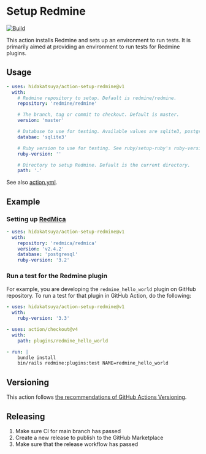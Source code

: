 # Setup Redmine

[![Build](https://github.com/hidakatsuya/action-setup-redmine/actions/workflows/build.yml/badge.svg?branch=main)](https://github.com/hidakatsuya/action-setup-redmine/actions/workflows/build.yml)

This action installs Redmine and sets up an environment to run tests. It is primarily aimed at providing an environment to run tests for Redmine plugins.

## Usage

```yaml
- uses: hidakatsuya/action-setup-redmine@v1
  with:
    # Redmine repository to setup. Default is redmine/redmine.
    repository: 'redmine/redmine'

    # The branch, tag or commit to checkout. Default is master.
    version: 'master'

    # Database to use for testing. Available values are sqlite3, postgresql. Default is sqlite3.
    databae: 'sqlite3'

    # Ruby version to use for testing. See ruby/setup-ruby's ruby-version input for available versions.
    ruby-version: ''

    # Directory to setup Redmine. Default is the current directory.
    path: '.'
```

See also [action.yml](./action.yml).

## Example

### Setting up [RedMica](https://github.com/redmica/redmica)

```yaml
- uses: hidakatsuya/action-setup-redmine@v1
  with:
    repository: 'redmica/redmica'
    version: 'v2.4.2'
    database: 'postgresql'
    ruby-version: '3.2'
```

### Run a test for the Redmine plugin

For example, you are developing the `redmine_hello_world` plugin on GitHub repository. To run a test for that plugin in GitHub Action, do the following:

```yaml
- uses: hidakatsuya/action-setup-redmine@v1
  with:
    ruby-version: '3.3'

- uses: action/checkout@v4
  with:
    path: plugins/redmine_hello_world

- run: |
    bundle install
    bin/rails redmine:plugins:test NAME=redmine_hello_world
```

## Versioning

This action follows [the recommendations of GitHub Actions Versioning](https://github.com/actions/toolkit/blob/master/docs/action-versioning.md).

## Releasing

1. Make sure CI for main branch has passed
2. Create a new release to publish to the GitHub Marketplace
3. Make sure that the release workflow has passed
